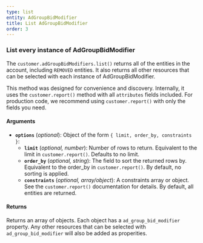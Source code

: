```yaml
---
type: list
entity: AdGroupBidModifier
title: List AdGroupBidModifier
order: 3
---
```


### List every instance of AdGroupBidModifier

The `customer.adGroupBidModifiers.list()` returns all of the entities in the account, including `REMOVED` entities. It also returns all other resources that can be selected with each instance of AdGroupBidModifier.

This method was designed for convenience and discovery. Internally, it uses the `customer.report()` method with all `attributes` fields included. For production code, we recommend using `customer.report()` with only the fields you need.

#### Arguments

- **`options`** (_optional_): Object of the form `{ limit, order_by, constraints }`:
  - **`limit`** (_optional, number_): Number of rows to return. Equivalent to the limit in `customer.report()`. Defaults to no limit.
  - **`order_by`** (_optional, string_): The field to sort the returned rows by. Equivalent to the order_by in `customer.report()`. By default, no sorting is applied.
  - **`constraints`** (_optional, array/object_): A constraints array or object. See the `customer.report()` documentation for details. By default, all entities are returned.

#### Returns

Returns an array of objects.
Each object has a `ad_group_bid_modifier` property. Any other resources that can be selected with `ad_group_bid_modifier` will also be added as properities.
